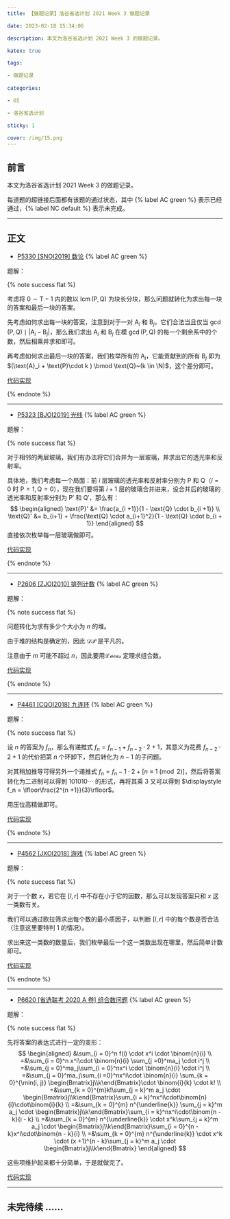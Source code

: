 ```yaml
---
title: 【做题记录】洛谷省选计划 2021 Week 3 做题记录

date: 2023-02-18 15:34:06

description: 本文为洛谷省选计划 2021 Week 3 的做题记录。

katex: true

tags:

- 做题记录
 
categories: 

- OI

- 洛谷省选计划

sticky: 1

cover: /img/15.png
---
```


## 前言

本文为洛谷省选计划 2021 Week 3 的做题记录。

每道题的超链接后面都有该题的通过状态，其中 {% label AC green %} 表示已经通过，{% label NC default %} 表示未完成。

------

## 正文

- [P5330 [SNOI2019] 数论](https://www.luogu.com.cn/problem/P5330) {% label AC green %}

题解：

{% note success flat %}

考虑将 $0 \sim \text{T} - 1$ 内的数以 $\operatorname{lcm}(\text{P}, \text{Q})$ 为块长分块，那么问题就转化为求出每一块的答案和最后一块的答案。

先考虑如何求出每一块的答案，注意到对于一对 $\text{A}_i$ 和 $\text{B}_j$，它们合法当且仅当 $\gcd (\text{P}, \text{Q}) \mid |\text{A}_i - \text{B}_j|$，那么我们求出 $\text{A}_i$ 和 $\text{B}_j$ 在模 $\gcd(\text{P}, \text{Q})$ 的每一个剩余系中的个数，然后相乘并求和即可。

再考虑如何求出最后一块的答案，我们枚举所有的 $\text{A}_i$，它能贡献到的所有 $\text{B}_j$ 即为 $(\text{A}_i + \text{P}\cdot k ) \bmod \text{Q}~(k \in \N)$，这个差分即可。

[代码实现](https://www.luogu.com.cn/record/102431700)

{% endnote %}

------

- [P5323 [BJOI2019] 光线](https://www.luogu.com.cn/problem/P5323) {% label AC green %}

题解：

{% note success flat %}

对于相邻的两层玻璃，我们有办法将它们合并为一层玻璃，并求出它的透光率和反射率。

具体地，我们考虑每一个局面：前 $i$ 层玻璃的透光率和反射率分别为 $\text{P}$ 和 $\text{Q}$（$i = 0$ 时 $\text{P} = 1,\text{Q} = 0$），现在我们要将第 $i +1$ 层的玻璃合并进来，设合并后的玻璃的透光率和反射率分别为 $\text{P}'$ 和 $\text{Q}'$，那么有：
$$
\begin{aligned}
\text{P}' &= \frac{a_{i +1}}{1 - \text{Q} \cdot b_{i +1}}
\\
\text{Q}' &= b_{i+1} + \frac{\text{Q} \cdot a_{i+1}^2}{1 - \text{Q} \cdot b_{i + 1}}
\end{aligned}
$$
直接依次枚举每一层玻璃做即可。

[代码实现](https://www.luogu.com.cn/record/68680925)

{% endnote %}

------

- [P2606 [ZJOI2010] 排列计数](https://www.luogu.com.cn/problem/P2606) {% label AC green %}

题解：

{% note success flat %}

问题转化为求有多少个大小为 $n$ 的堆。

由于堆的结构是确定的，因此 $\mathcal{DP}$ 是平凡的。

注意由于 $m$ 可能不超过 $n$，因此要用$\mathcal{Lucas}$ 定理求组合数。

[代码实现](https://www.luogu.com.cn/record/102449349)

{% endnote %}

------

- [P4461 [CQOI2018] 九连环](https://www.luogu.com.cn/problem/P4461) {% label AC green %}

题解：

{% note success flat %}

设 $n$ 的答案为 $f_n$，那么有递推式 $f_n = f_{n - 1} +f_{n - 2} \cdot 2 + 1$，其意义为花费 $f_{n - 2} \cdot 2 +1$ 的代价把第 $n$ 个环卸下，然后转化为 $n - 1$ 的子问题。

对其稍加推导可得另外一个递推式 $f_n = f_n - 1\cdot 2 + [n \equiv 1 \pmod{2}]$，然后将答案转化为二进制可以得到 $101010\cdots$ 的形式，再将其乘 $3$ 又可以得到 $\displaystyle f_n = \lfloor\frac{2^{n +1}}{3}\rfloor$。

用压位高精做即可。

[代码实现](https://www.luogu.com.cn/record/102586382)

{% endnote %}

------

- [P4562 [JXOI2018] 游戏](https://www.luogu.com.cn/problem/P4562) {% label AC green %}

题解：

{% note success flat %}

对于一个数 $x$，若它在 $[l, r]$ 中不存在小于它的因数，那么可以发现答案只和 $x$ 这一类数有关。

我们可以通过欧拉筛求出每个数的最小质因子，以判断 $[l, r]$ 中的每个数是否合法（注意这里要特判 $1$ 的情况）。

求出来这一类数的数量后，我们枚举最后一个这一类数出现在哪里，然后简单计数即可。

[代码实现](https://www.luogu.com.cn/record/102589113)

{% endnote %}

------

- [P6620 [省选联考 2020 A 卷] 组合数问题](https://www.luogu.com.cn/problem/P6620) {% label AC green %}

题解：

{% note success flat %}

先将答案的表达式进行一定的变形：
$$
\begin{aligned}
&\sum_{i = 0}^n f(i) \cdot x^i \cdot \binom{n}{i}
\\
=&\sum_{i = 0}^n x^i\cdot \binom{n}{i} \sum_{j =0}^ma_j \cdot i^j
\\
=&\sum_{j = 0}^ma_j\sum_{i = 0}^nx^i \cdot \binom{n}{i} \cdot i^j
\\
=&\sum_{j = 0}^ma_j\sum_{i =0}^nx^i\cdot \binom{n}{i} \sum_{k = 0}^{\min(i, j)} \begin{Bmatrix}j\\k\end{Bmatrix}\cdot \binom{i}{k} \cdot k!
\\
=&\sum_{k = 0}^{m}k!\sum_{j = k}^m a_j \cdot \begin{Bmatrix}j\\k\end{Bmatrix}\sum_{i = k}^nx^i\cdot\binom{n}{i}\cdot\binom{i}{k}
\\
=&\sum_{k = 0}^{m} n^{\underline{k}} \sum_{j = k}^m a_j \cdot \begin{Bmatrix}j\\k\end{Bmatrix}\sum_{i = k}^nx^i\cdot\binom{n - k}{i - k}
\\
=&\sum_{k = 0}^{m} n^{\underline{k}} \cdot x^k\sum_{j = k}^m a_j \cdot \begin{Bmatrix}j\\k\end{Bmatrix}\sum_{i = 0}^{n - k}x^i\cdot\binom{n - k}{i}
\\
=&\sum_{k = 0}^{m} n^{\underline{k}} \cdot x^k \cdot (x +1)^{n - k}\sum_{j = k}^m a_j \cdot \begin{Bmatrix}j\\k\end{Bmatrix}
\end{aligned}
$$

这些项维护起来都十分简单，于是就做完了。

[代码实现](https://www.luogu.com.cn/record/102605993)

------

## 未完待续 ……
